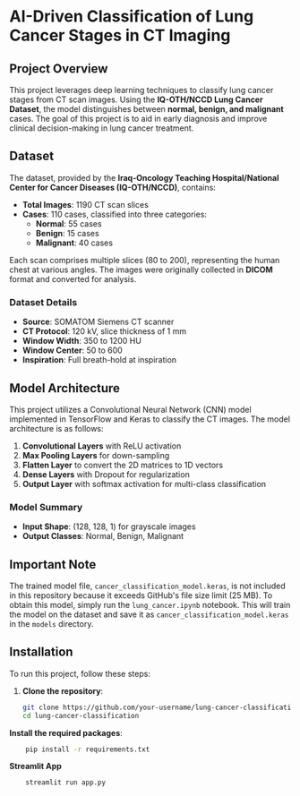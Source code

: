 # AI-Driven Classification of Lung Cancer Stages in CT Imaging

## Project Overview
This project leverages deep learning techniques to classify lung cancer stages from CT scan images. Using the **IQ-OTH/NCCD Lung Cancer Dataset**, the model distinguishes between **normal, benign, and malignant** cases. The goal of this project is to aid in early diagnosis and improve clinical decision-making in lung cancer treatment.

## Dataset
The dataset, provided by the **Iraq-Oncology Teaching Hospital/National Center for Cancer Diseases (IQ-OTH/NCCD)**, contains:
- **Total Images**: 1190 CT scan slices
- **Cases**: 110 cases, classified into three categories:
  - **Normal**: 55 cases
  - **Benign**: 15 cases
  - **Malignant**: 40 cases

Each scan comprises multiple slices (80 to 200), representing the human chest at various angles. The images were originally collected in **DICOM** format and converted for analysis.

### Dataset Details
- **Source**: SOMATOM Siemens CT scanner
- **CT Protocol**: 120 kV, slice thickness of 1 mm
- **Window Width**: 350 to 1200 HU
- **Window Center**: 50 to 600
- **Inspiration**: Full breath-hold at inspiration

## Model Architecture
This project utilizes a Convolutional Neural Network (CNN) model implemented in TensorFlow and Keras to classify the CT images. The model architecture is as follows:
1. **Convolutional Layers** with ReLU activation
2. **Max Pooling Layers** for down-sampling
3. **Flatten Layer** to convert the 2D matrices to 1D vectors
4. **Dense Layers** with Dropout for regularization
5. **Output Layer** with softmax activation for multi-class classification

### Model Summary
- **Input Shape**: (128, 128, 1) for grayscale images
- **Output Classes**: Normal, Benign, Malignant

## Important Note
The trained model file, `cancer_classification_model.keras`, is not included in this repository because it exceeds GitHub's file size limit (25 MB). To obtain this model, simply run the `lung_cancer.ipynb` notebook. This will train the model on the dataset and save it as `cancer_classification_model.keras` in the `models` directory.

## Installation

To run this project, follow these steps:

1. **Clone the repository**:
   ```bash
   git clone https://github.com/your-username/lung-cancer-classification.git
   cd lung-cancer-classification
   

  **Install the required packages**:
  ```bash
      pip install -r requirements.txt
  ```
  **Streamlit App**
  ```bash
      streamlit run app.py
  ```
